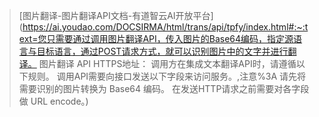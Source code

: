 > [图片翻译-图片翻译API文档-有道智云AI开放平台](https://ai.youdao.com/DOCSIRMA/html/trans/api/tpfy/index.html#:~:text=您只需要通过调用图片翻译API，传入图片的Base64编码，指定源语言与目标语言，通过POST请求方式，就可以识别图片中的文字并进行翻译。 图片翻译 API HTTPS地址： 调用方在集成文本翻译API时，请遵循以下规则。 调用API需要向接口发送以下字段来访问服务。,注意%3A 请先将需要识别的图片转换为 Base64 编码。 在发送HTTP请求之前需要对各字段做 URL encode。)